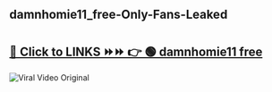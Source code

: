 
 ## damnhomie11_free-Only-Fans-Leaked

# <h2><a href="https://clipsfans.com/damnhomie11_free&ref=git">🔗 Click to LINKS ⏩⏩ 👉 🟢 damnhomie11 free </a></h2>

<a href="https://clipsfans.com/damnhomie11_free&ref=git" rel="nofollow" data-target="animated-image.originalLink"><img src="https://i.ibb.co.com/xMMVF88/686577567.gif" alt="Viral Video Original" style="max-width: 100%; display: inline-block;" data-target="animated-image.originalImage"></a>
